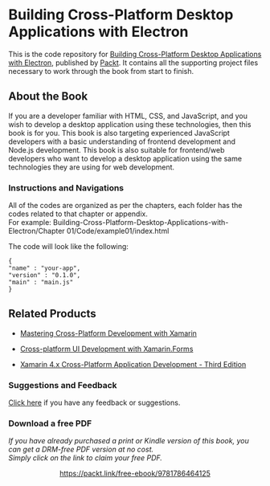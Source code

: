 #  Building Cross-Platform Desktop Applications with Electron
This is the code repository for [Building Cross-Platform Desktop Applications with Electron](https://www.packtpub.com/application-development/building-cross-platform-desktop-applications-electron?utm_source=github&utm_medium=repository&utm_campaign=9781786464125), published by [Packt](https://www.packtpub.com/). It contains all the supporting project files necessary to work through the book from start to finish.
## About the Book
If you are a developer familiar with HTML, CSS, and JavaScript, and you wish to develop a desktop application using these technologies, then this book is for you. This book is also targeting experienced JavaScript developers with a basic understanding of frontend development and Node.js development. This book is also suitable for frontend/web developers who want to develop a desktop application using the same technologies they are using for web development.
### Instructions and Navigations
All of the codes are organized as per the chapters, each folder has the codes related to that chapter or appendix.                   
For example:  Building-Cross-Platform-Desktop-Applications-with-Electron/Chapter 01/Code/example01/index.html



The code will look like the following:
```
{
"name" : "your-app",
"version" : "0.1.0",
"main" : "main.js"
}
```

## Related Products
 
  
* [Mastering Cross-Platform Development with Xamarin](https://www.packtpub.com/application-development/mastering-cross-platform-development-xamarin?utm_source=github&utm_medium=repository&utm_campaign=9781785285684)
  
  
* [Cross-platform UI Development with Xamarin.Forms](https://www.packtpub.com/application-development/cross-platform-ui-development-xamarinforms?utm_source=github&utm_medium=repository&utm_campaign=9781784391195)
  
  
* [Xamarin 4.x Cross-Platform Application Development - Third Edition](https://www.packtpub.com/application-development/xamarin-4x-cross-platform-application-development-third-edition?utm_source=github&utm_medium=repository&utm_campaign=9781786465412)
  
 

### Suggestions and Feedback
  
[Click here](https://docs.google.com/forms/d/e/1FAIpQLSe5qwunkGf6PUvzPirPDtuy1Du5Rlzew23UBp2S-P3wB-GcwQ/viewform) if you have any feedback or suggestions.
### Download a free PDF

 <i>If you have already purchased a print or Kindle version of this book, you can get a DRM-free PDF version at no cost.<br>Simply click on the link to claim your free PDF.</i>
<p align="center"> <a href="https://packt.link/free-ebook/9781786464125">https://packt.link/free-ebook/9781786464125 </a> </p>